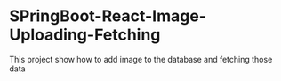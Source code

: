 # SPringBoot-React-Image-Uploading-Fetching
This project show how to add image to the database and fetching those data
